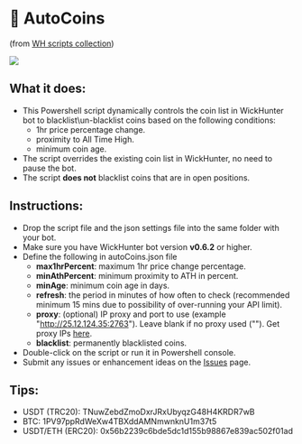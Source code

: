 # :blossom: AutoCoins
(from [WH scripts collection](https://github.com/daisy613/wickHunter-scripts))

![](https://i.imgur.com/bHQ9uC5.png)

## What it does:
- This Powershell script dynamically controls the coin list in WickHunter bot to blacklist\un-blacklist coins based on the following conditions:
  - 1hr price percentage change.
  - proximity to All Time High.
  - minimum coin age.
- The script overrides the existing coin list in WickHunter, no need to pause the bot.
- The script **does not** blacklist coins that are in open positions.

## Instructions:
- Drop the script file and the json settings file into the same folder with your bot.
- Make sure you have WickHunter bot version **v0.6.2** or higher.
- Define the following in autoCoins.json file
  - **max1hrPercent**: maximum 1hr price change percentage.
  - **minAthPercent**: minimum proximity to ATH in percent.
  - **minAge**: minimum coin age in days.
  - **refresh**: the period in minutes of how often to check (recommended minimum 15 mins due to possibility of over-running your API limit).
  - **proxy**: (optional) IP proxy and port to use (example "http://25.12.124.35:2763"). Leave blank if no proxy used (""). Get proxy IPs [here](https://www.webshare.io/?referral_code=wn3nlqpeqog7).
  - **blacklist**: permanently blacklisted coins.
- Double-click on the script or run it in Powershell console.
- Submit any issues or enhancement ideas on the [Issues](https://github.com/daisy613/autoCoins/issues) page.

## Tips:
- USDT (TRC20): TNuwZebdZmoDxrJRxUbyqzG48H4KRDR7wB
- BTC: 1PV97ppRdWeXw4TBXddAMNmwnknU1m37t5
- USDT/ETH (ERC20): 0x56b2239c6bde5dc1d155b98867e839ac502f01ad
